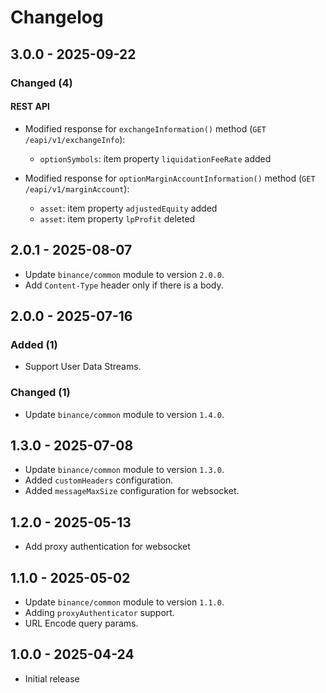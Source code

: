 # Changelog

## 3.0.0 - 2025-09-22

### Changed (4)

#### REST API

- Modified response for `exchangeInformation()` method (`GET /eapi/v1/exchangeInfo`):
    - `optionSymbols`: item property `liquidationFeeRate` added

- Modified response for `optionMarginAccountInformation()` method (`GET /eapi/v1/marginAccount`):
    - `asset`: item property `adjustedEquity` added
    - `asset`: item property `lpProfit` deleted

## 2.0.1 - 2025-08-07
- Update `binance/common` module to version `2.0.0`.
- Add `Content-Type` header only if there is a body.

## 2.0.0 - 2025-07-16

### Added (1)

- Support User Data Streams.

### Changed (1)

- Update `binance/common` module to version `1.4.0`.

## 1.3.0 - 2025-07-08

- Update `binance/common` module to version `1.3.0`.
- Added `customHeaders` configuration.
- Added `messageMaxSize` configuration for websocket.

## 1.2.0 - 2025-05-13

- Add proxy authentication for websocket

## 1.1.0 - 2025-05-02

- Update `binance/common` module to version `1.1.0`.
- Adding `proxyAuthenticator` support.
- URL Encode query params.

## 1.0.0 - 2025-04-24

- Initial release